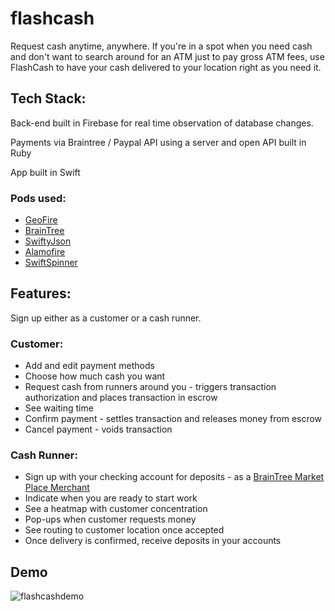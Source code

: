 # flashcash
Request cash anytime, anywhere.
If you're in a spot when you need cash and don't want to search around for an ATM just to pay gross ATM fees, use FlashCash to have your cash delivered to your location right as you need it. 

## Tech Stack:

Back-end built in Firebase for real time observation of database changes.

Payments via Braintree / Paypal API using a server and open API built in Ruby

App built in Swift 

### Pods used:

* [GeoFire](https://github.com/firebase/geofire-objc)
* [BrainTree](https://github.com/braintree/braintree_ios)
* [SwiftyJson](https://github.com/SwiftyJSON/SwiftyJSON)
* [Alamofire](https://github.com/Alamofire/Alamofire)
* [SwiftSpinner](https://github.com/icanzilb/SwiftSpinner)

## Features:

Sign up either as a customer or a cash runner. 

### Customer:

* Add and edit payment methods
* Choose how much cash you want
* Request cash from runners around you - triggers transaction authorization and places transaction in escrow
* See waiting time
* Confirm payment - settles transaction and releases money from escrow
* Cancel payment - voids transaction

### Cash Runner:

* Sign up with your checking account for deposits - as a [BrainTree Market Place Merchant](https://developers.braintreepayments.com/guides/marketplace/overview)
* Indicate when you are ready to start work
* See a heatmap with customer concentration
* Pop-ups when customer requests money
* See routing to customer location once accepted
* Once delivery is confirmed, receive deposits in your accounts

## Demo
![flashcashdemo](https://cloud.githubusercontent.com/assets/1372815/10719930/c8de294c-7b4e-11e5-934c-84a067fb6e1d.gif)
